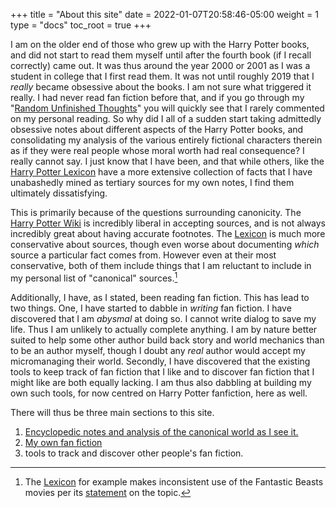 +++
title = "About this site"
date = 2022-01-07T20:58:46-05:00
weight = 1
type = "docs"
toc_root = true
+++

I am on the older end of those who grew up with the Harry Potter books, and did not start to read them myself until after the fourth book (if I recall correctly) came out.  It was thus around the year 2000 or 2001 as I was a student in college that I first read them.  It was not until roughly 2019 that I *really* became obsessive about the books.  I am not sure what triggered it really.  I had never read fan fiction before that, and if you go through my "[Random Unfinished Thoughts][RUT]" you will quickly see that I rarely commented on my personal reading.  So why did I all of a sudden start taking admittedly obsessive notes about different aspects of the Harry Potter books, and consolidating my analysis of the various entirely fictional characters therein as if they were real people whose moral worth had real consequence?  I really cannot say.  I just know that I have been, and that while others, like the [Harry Potter Lexicon][HPL] have a more extensive collection of facts that I have unabashedly mined as tertiary sources for my own notes, I find them ultimately dissatisfying.

This is primarily because of the questions surrounding canonicity.  The [Harry Potter Wiki][HPW] is incredibly liberal in accepting sources, and is not always incredibly great about having accurate footnotes.  The [Lexicon][HPL2] is much more conservative about sources, though even worse about documenting *which* source a particular fact comes from.  However even at their most conservative, both of them include things that I am reluctant to include in my personal list of "canonical" sources.[^220106-1]  

Additionally, I have, as I stated, been reading fan fiction.  This has lead to two things.  One, I have started to dabble in *writing* fan fiction.  I have discovered that I am *abysmal* at doing so.  I cannot write dialog to save my life.  Thus I am unlikely to actually complete anything.  I am by nature better suited to help some other author build back story and world mechanics than to be an author myself, though I doubt any *real* author would accept my micromanaging their world.  Secondly, I have discovered that the existing tools to keep track of fan fiction that I like and to discover fan fiction that I might like are both equally lacking.  I am thus also dabbling at building my own such tools, for now centred on Harry Potter fanfiction, here as well.  

There will thus be three main sections to this site. 

1. [Encyclopedic notes and analysis of the canonical world as I see it.](Harrypedia)
1. [My own fan fiction](FanFiction)
1. tools to track and discover other people's fan fiction. 

[^220106-1]: The [Lexicon][HPL3] for example makes inconsistent use of the Fantastic Beasts movies per its [statement](https://www.hp-lexicon.org/canon/) on the topic. 

[HPL3]: https://www.hp-lexicon.org/

[RUT]: https://www.schierer.org/~luke/log

[HPL]: https://www.hp-lexicon.org/

[HPW]: https://harrypotter.fandom.com/wiki/Main_Page

[HPL2]: https://www.hp-lexicon.org/

